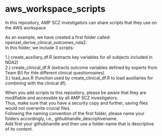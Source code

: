 # aws_workspace_scripts  


In this repository, AMP SCZ investigators can share scripts that they use on the AWS workspace  

As an example, we have created a first folder called: npenzel_derive_clinical_outcomes_nda2.  
In this folder, we include 3 scripts:  

1.) create_auxiliary_df.R (extracts key variables for all subjects included in NDA2)  
2.) create_clinical_df.R (extracts outcome variables defined by experts from Team B/I for thte different clinical questionnaires)  
3.) load_aux.R (function used by create_clinical_df.R to load auxiliaries for combining with the clinical df).  

When you add scripts to this repository, please be aware that they are modifiable and accessible by all AMP SCZ investigators.  
Thus, make sure that you have a security copy and further, saving files would not overwrite crucial files.  
Following the naming convention of the first folder, please name your folders accordingly, i.e., githubhandle_descriptivename.  
Add first your githubhandle and then use a folder-name that is descriptive of its content.
